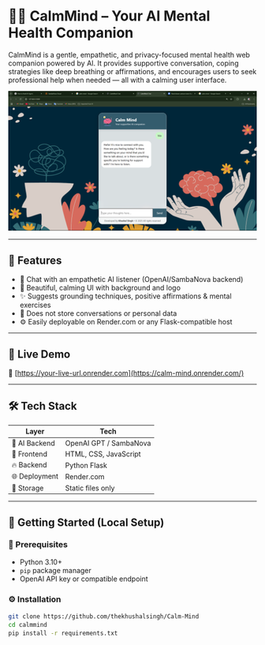 # 🧘‍♂️ CalmMind – Your AI Mental Health Companion

CalmMind is a gentle, empathetic, and privacy-focused mental health web companion powered by AI. It provides supportive conversation, coping strategies like deep breathing or affirmations, and encourages users to seek professional help when needed — all with a calming user interface.

![CalmMind Screenshot](https://github.com/thekhushalsingh/Calm-Mind/blob/main/Screenshot%20(39).png)

---

## 🌟 Features

- 🤖 Chat with an empathetic AI listener (OpenAI/SambaNova backend)
- 🌈 Beautiful, calming UI with background and logo
- ✨ Suggests grounding techniques, positive affirmations & mental exercises
- 🔐 Does not store conversations or personal data
- ⚙️ Easily deployable on Render.com or any Flask-compatible host

---

## 📸 Live Demo

🔗 [https://your-live-url.onrender.com](https://calm-mind.onrender.com/)

---

## 🛠 Tech Stack

| Layer | Tech |
|-------|------|
| 🧠 AI Backend | OpenAI GPT / SambaNova |
| 💬 Frontend | HTML, CSS, JavaScript |
| 🔥 Backend | Python Flask |
| 🌐 Deployment | Render.com |
| 📁 Storage | Static files only |

---

## 🚀 Getting Started (Local Setup)

### 🔧 Prerequisites

- Python 3.10+
- `pip` package manager
- OpenAI API key or compatible endpoint

### ⚙️ Installation

```bash
git clone https://github.com/thekhushalsingh/Calm-Mind
cd calmmind
pip install -r requirements.txt
